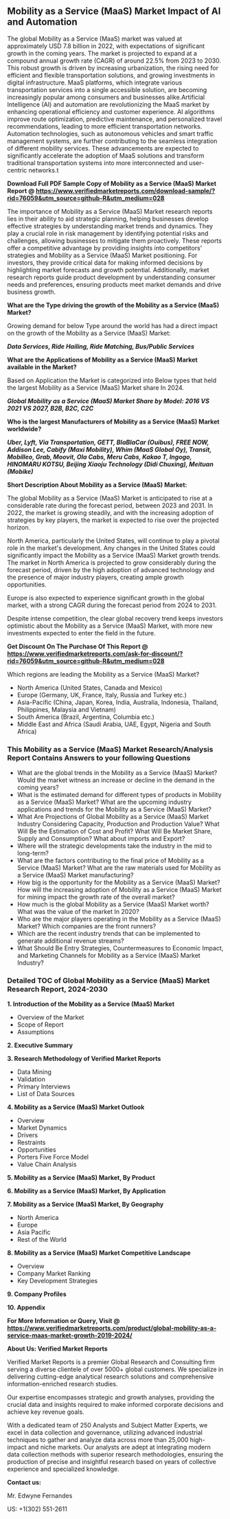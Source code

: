 <h2>Mobility as a Service (MaaS) Market Impact of AI and Automation</h2>The global Mobility as a Service (MaaS) market was valued at approximately USD 7.8 billion in 2022, with expectations of significant growth in the coming years. The market is projected to expand at a compound annual growth rate (CAGR) of around 22.5% from 2023 to 2030. This robust growth is driven by increasing urbanization, the rising need for efficient and flexible transportation solutions, and growing investments in digital infrastructure. MaaS platforms, which integrate various transportation services into a single accessible solution, are becoming increasingly popular among consumers and businesses alike.Artificial Intelligence (AI) and automation are revolutionizing the MaaS market by enhancing operational efficiency and customer experience. AI algorithms improve route optimization, predictive maintenance, and personalized travel recommendations, leading to more efficient transportation networks. Automation technologies, such as autonomous vehicles and smart traffic management systems, are further contributing to the seamless integration of different mobility services. These advancements are expected to significantly accelerate the adoption of MaaS solutions and transform traditional transportation systems into more interconnected and user-centric networks.t</p><p id="" class=""><strong>Download Full PDF Sample Copy of Mobility as a Service (MaaS) Market Report @ <a href="https://www.verifiedmarketreports.com/download-sample/?rid=76059&utm_source=github-R&utm_medium=028" target="_blank">https://www.verifiedmarketreports.com/download-sample/?rid=76059&utm_source=github-R&utm_medium=028</a></strong></p><p>The importance of&nbsp;Mobility as a Service (MaaS) Market research reports lies in their ability to aid strategic planning, helping businesses develop effective strategies by understanding market trends and dynamics. They play a crucial role in risk management by identifying potential risks and challenges, allowing businesses to mitigate them proactively. These reports offer a competitive advantage by providing insights into competitors' strategies and Mobility as a Service (MaaS) Market positioning. For investors, they provide critical data for making informed decisions by highlighting market forecasts and growth potential. Additionally, market research reports guide product development by understanding consumer needs and preferences, ensuring products meet market demands and drive business growth.</p><p><strong>What are the&nbsp;Type driving the growth of the Mobility as a Service (MaaS) Market?</strong></p><p id="" class="">Growing demand for below Type around the world has had a direct impact on the growth of the Mobility as a Service (MaaS) Market:</p><em><strong>Data Services, Ride Hailing, Ride Matching, Bus/Public Services</strong></em></p><strong>What are the&nbsp;Applications&nbsp;of Mobility as a Service (MaaS) Market available in the Market?</strong></p><p id="" class="">Based on Application the Market is categorized into Below types that held the largest Mobility as a Service (MaaS) Market share In 2024.</p><em><strong>Global Mobility as a Service (MaaS) Market Share by Model: 2016 VS 2021 VS 2027, B2B, B2C, C2C</strong></em></p><strong>Who is the largest Manufacturers of Mobility as a Service (MaaS) Market worldwide?</strong></p><p><em><strong>Uber, Lyft, Via Transportation, GETT, BlaBlaCar (Ouibus), FREE NOW, Addison Lee, Cabify (Maxi Mobility), Whim (MaaS Global Oy), Transit, Mobilleo, Grab, Moovit, Ola Cabs, Meru Cabs, Kakao T, Ingogo, HINOMARU KOTSU, Beijing Xiaoju Technology (Didi Chuxing), Meituan (Mobike)</strong></em></p><p id="" class=""><strong>Short Description About Mobility as a Service (MaaS) Market:</strong></p><p>The global Mobility as a Service (MaaS) Market is anticipated to rise at a considerable rate during the forecast period, between 2023 and 2031. In 2022, the market is growing steadily, and with the increasing adoption of strategies by key players, the market is expected to rise over the projected horizon.</p><p>North America, particularly the United States, will continue to play a pivotal role in the market's development. Any changes in the United States could significantly impact the Mobility as a Service (MaaS) Market growth trends. The market in North America is projected to grow considerably during the forecast period, driven by the high adoption of advanced technology and the presence of major industry players, creating ample growth opportunities.</p><p>Europe is also expected to experience significant growth in the global market, with a strong CAGR during the forecast period from 2024 to 2031.</p><p>Despite intense competition, the clear global recovery trend keeps investors optimistic about the Mobility as a Service (MaaS) Market, with more new investments expected to enter the field in the future.</p><p id="" class=""><strong>Get Discount On The Purchase Of This Report @ <a href="https://www.verifiedmarketreports.com/ask-for-discount/?rid=76059&utm_source=github-R&utm_medium=028" target="_blank">https://www.verifiedmarketreports.com/ask-for-discount/?rid=76059&utm_source=github-R&utm_medium=028</a></strong></p>Which regions are leading the Mobility as a Service (MaaS) Market?</p><ul><li>North America (United States, Canada and Mexico)</li><li>Europe (Germany, UK, France, Italy, Russia and Turkey etc.)</li><li>Asia-Pacific (China, Japan, Korea, India, Australia, Indonesia, Thailand, Philippines, Malaysia and Vietnam)</li><li>South America (Brazil, Argentina, Columbia etc.)</li><li>Middle East and Africa (Saudi Arabia, UAE, Egypt, Nigeria and South Africa)</li></ul><h3 id="" class="">This Mobility as a Service (MaaS) Market Research/Analysis Report Contains Answers to your following Questions</h3><ul><li>What are the global trends in the Mobility as a Service (MaaS) Market? Would the market witness an increase or decline in the demand in the coming years?</li><li>What is the estimated demand for different types of products in Mobility as a Service (MaaS) Market? What are the upcoming industry applications and trends for the Mobility as a Service (MaaS) Market?</li><li>What Are Projections of Global Mobility as a Service (MaaS) Market Industry Considering Capacity, Production and Production Value? What Will Be the Estimation of Cost and Profit? What Will Be Market Share, Supply and Consumption? What about imports and Export?</li><li>Where will the strategic developments take the industry in the mid to long-term?</li><li>What are the factors contributing to the final price of Mobility as a Service (MaaS) Market? What are the raw materials used for Mobility as a Service (MaaS) Market manufacturing?</li><li>How big is the opportunity for the Mobility as a Service (MaaS) Market? How will the increasing adoption of Mobility as a Service (MaaS) Market for mining impact the growth rate of the overall market?</li><li>How much is the global Mobility as a Service (MaaS) Market worth? What was the value of the market In 2020?</li><li>Who are the major players operating in the Mobility as a Service (MaaS) Market? Which companies are the front runners?</li><li>Which are the recent industry trends that can be implemented to generate additional revenue streams?</li><li>What Should Be Entry Strategies, Countermeasures to Economic Impact, and Marketing Channels for Mobility as a Service (MaaS) Market Industry?</li></ul><h3 id="" class="">Detailed TOC of Global Mobility as a Service (MaaS) Market Research Report, 2024-2030</h3><p id="" class=""><strong>1. Introduction of the Mobility as a Service (MaaS) Market</strong></p><ul><li>Overview of the Market</li><li>Scope of Report</li><li>Assumptions</li></ul><p id="" class=""><strong>2. Executive Summary</strong></p><p id="" class=""><strong>3. Research Methodology of Verified Market Reports</strong></p><ul><li>Data Mining</li><li>Validation</li><li>Primary Interviews</li><li>List of Data Sources</li></ul><p id="" class=""><strong>4. Mobility as a Service (MaaS) Market Outlook</strong></p><ul><li>Overview</li><li>Market Dynamics</li><li>Drivers</li><li>Restraints</li><li>Opportunities</li><li>Porters Five Force Model</li><li>Value Chain Analysis</li></ul><p id="" class=""><strong>5. Mobility as a Service (MaaS) Market, By Product</strong></p><p id="" class=""><strong>6. Mobility as a Service (MaaS) Market, By Application</strong></p><p id="" class=""><strong>7. Mobility as a Service (MaaS) Market, By Geography</strong></p><ul><li>North America</li><li>Europe</li><li>Asia Pacific</li><li>Rest of the World</li></ul><p id="" class=""><strong>8. Mobility as a Service (MaaS) Market Competitive Landscape</strong></p><ul><li>Overview</li><li>Company Market Ranking</li><li>Key Development Strategies</li></ul><p id="" class=""><strong>9. Company Profiles</strong></p><p id="" class=""><strong>10. Appendix</strong></p><p id="" class=""><strong>For More Information or Query, Visit @ <a href="https://www.verifiedmarketreports.com/product/global-mobility-as-a-service-maas-market-growth-2019-2024/" target="_blank">https://www.verifiedmarketreports.com/product/global-mobility-as-a-service-maas-market-growth-2019-2024/</a></strong></p><p id="" class=""><strong>About Us: Verified Market Reports</strong></p><p id="" class="">Verified Market Reports is a premier Global Research and Consulting firm serving a diverse clientele of over 5000+ global customers. We specialize in delivering cutting-edge analytical research solutions and comprehensive information-enriched research studies.</p><p id="" class="">Our expertise encompasses strategic and growth analyses, providing the crucial data and insights required to make informed corporate decisions and achieve key revenue goals.</p><p id="" class="">With a dedicated team of 250 Analysts and Subject Matter Experts, we excel in data collection and governance, utilizing advanced industrial techniques to gather and analyze data across more than 25,000 high-impact and niche markets. Our analysts are adept at integrating modern data collection methods with superior research methodologies, ensuring the production of precise and insightful research based on years of collective experience and specialized knowledge.</p><p id="" class=""><strong>Contact us:</strong></p><p id="" class="">Mr. Edwyne Fernandes</p><p id="" class="">US: +1(302) 551-2611</p>
